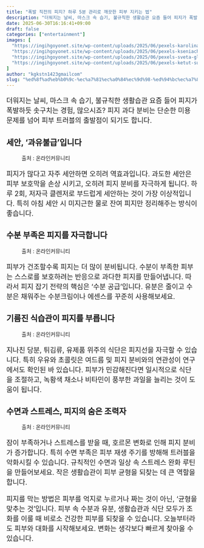 ```yaml
---
title: "폭발 직전의 피지? 하루 5분 관리로 깨끗한 피부 지키는 법"
description: "더워지는 날씨, 마스크 속 습기, 불규칙한 생활습관 요즘 들어 피지가 폭발하듯 솟구치는 경험, 많으시죠? 피지 과다 분비는 단순한 미용 문제를 넘어 피부 트러블의 출발점이 되기도 합니다."
date: 2025-06-30T16:16:41+09:00
draft: false
categories: ["entertainment"]
images: [
  "https://ingihgoyonet.site/wp-content/uploads/2025/06/pexels-karolina-grabowska-5240368-1-1024x683.jpg"
  "https://ingihgoyonet.site/wp-content/uploads/2025/06/pexels-kseniachernaya-8054437-684x1024.jpg"
  "https://ingihgoyonet.site/wp-content/uploads/2025/06/pexels-sveta-glodan-4390292-5941882-726x1024.jpg"
  "https://ingihgoyonet.site/wp-content/uploads/2025/06/pexels-ketut-subiyanto-4473877-683x1024.jpg"
]
author: "kgkstn1423gmailcom"
slug: "%ed%8f%ad%eb%b0%9c-%ec%a7%81%ec%a0%84%ec%9d%98-%ed%94%bc%ec%a7%80-%ed%95%98%eb%a3%a8-5%eb%b6%84-%ea%b4%80%eb%a6%ac%eb%a1%9c-%ea%b9%a8%eb%81%97%ed%95%9c-%ed%94%bc%eb%b6%80-%ec%a7%80%ed%82%a4%eb%8a%94"
---
```


<p style="font-size:18px">더워지는 날씨, 마스크 속 습기, 불규칙한 생활습관 요즘 들어 피지가 폭발하듯 솟구치는 경험, 많으시죠? 피지 과다 분비는 단순한 미용 문제를 넘어 피부 트러블의 출발점이 되기도 합니다.</p> <h2 >세안, ‘과유불급’입니다</h2> <figure ><img src="https://ingihgoyonet.site/wp-content/uploads/2025/06/pexels-karolina-grabowska-5240368-1-1024x683.jpg" alt="" style="aspect-ratio:16/9;object-fit:cover"/><figcaption >출처 : 온라인커뮤니티</figcaption></figure> <p style="font-size:18px">피지가 많다고 자주 세안하면 오히려 역효과입니다. 과도한 세안은 피부 보호막을 손상 시키고, 오히려 피지 분비를 자극하게 됩니다. 하루 2회, 저자극 클렌저로 부드럽게 세안하는 것이 가장 이상적입니다. 특히 아침 세안 시 미지근한 물로 잔여 피지만 정리해주는 방식이 좋습니다.</p> <h2 >수분 부족은 피지를 자극합니다</h2> <figure ><img src="https://ingihgoyonet.site/wp-content/uploads/2025/06/pexels-kseniachernaya-8054437-684x1024.jpg" alt="" style="aspect-ratio:16/9;object-fit:cover"/><figcaption >출처 : 온라인커뮤니티</figcaption></figure> <p style="font-size:18px">피부가 건조할수록 피지는 더 많이 분비됩니다. 수분이 부족한 피부는 스스로를 보호하려는 반응으로 과다한 피지를 만들어냅니다. 따라서 피지 잡기 전략의 핵심은 ‘수분 공급’입니다. 유분은 줄이고 수분은 채워주는 수분크림이나 에센스를 꾸준히 사용해보세요.</p> <h2 >기름진 식습관이 피지를 부릅니다</h2> <figure ><img src="https://ingihgoyonet.site/wp-content/uploads/2025/06/pexels-sveta-glodan-4390292-5941882-726x1024.jpg" alt="" style="aspect-ratio:16/9;object-fit:cover"/><figcaption >출처 : 온라인커뮤니티</figcaption></figure> <p style="font-size:18px">지나친 당분, 튀김류, 유제품 위주의 식단은 피지선을 자극할 수 있습니다. 특히 우유와 초콜릿은 여드름 및 피지 분비와의 연관성이 연구에서도 확인된 바 있습니다. 피부가 민감해진다면 일시적으로 식단을 조절하고, 녹황색 채소나 비타민이 풍부한 과일을 늘리는 것이 도움이 됩니다.</p> <h2 >수면과 스트레스, 피지의 숨은 조력자</h2> <figure ><img src="https://ingihgoyonet.site/wp-content/uploads/2025/06/pexels-ketut-subiyanto-4473877-683x1024.jpg" alt="" style="aspect-ratio:16/9;object-fit:cover"/><figcaption >출처 : 온라인커뮤니티</figcaption></figure> <p style="font-size:18px">잠이 부족하거나 스트레스를 받을 때, 호르몬 변화로 인해 피지 분비가 증가합니다. 특히 수면 부족은 피부 재생 주기를 방해해 트러블을 악화시킬 수 있습니다. 규칙적인 수면과 일상 속 스트레스 완화 루틴을 만들어보세요. 작은 생활습관이 피부 균형을 되찾는 데 큰 역할을 합니다.</p> <p style="font-size:18px">피지를 막는 방법은 피부를 억지로 누르거나 짜는 것이 아닌, ‘균형을 맞추는 것’입니다. 피부 속 수분과 유분, 생활습관과 식단 모두가 조화를 이룰 때 비로소 건강한 피부를 되찾을 수 있습니다. 오늘부터라도 피부와 대화를 시작해보세요. 변화는 생각보다 빠르게 찾아올 수 있습니다.</p>